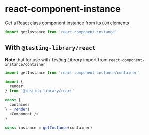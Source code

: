 # react-component-instance

Get a React class component instance from its `DOM` elements

```javascript
import getInstance from 'react-component-instance'
```

## With `@testing-library/react`

**Note** that for use with _Testing Library_ import from `react-component-instance/container`

```javascript
import getInstance from 'react-component-instance/container'

import {
  render
} from '@testing-library/react'

const {
  container
} = render(
  <Component />
)

const instance = getInstance(container)
```
